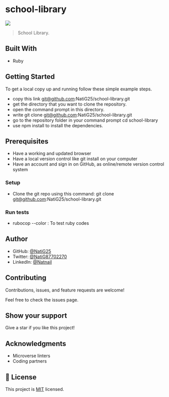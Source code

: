 # school-library
![](https://img.shields.io/badge/Microverse-blueviolet)

> School Library.

## Built With

- Ruby

## Getting Started

To get a local copy up and running follow these simple example steps.

- copy this link git@github.com:NatiG25/school-library.git
- get the directory that you want to clone the repository.
- open the command prompt in this directory.
- write git clone git@github.com:NatiG25/school-library.git
- go to the repository folder in your command prompt cd school-library
- use npm install to install the dependencies.

## Prerequisites

- Have a working and updated browser
- Have a local version control like git install on your computer
- Have an account and sign in on GitHub, as online/remote version control system

### Setup

- Clone the git repo using this command: git clone git@github.com:NatiG25/school-library.git

### Run tests

- rubocop --color : To test ruby codes

## Author

- GitHub: [@NatiG25](https://github.com/NatiG25)
- Twitter: [@NatiG87702270](https://twitter.com/NatiG87702270)
- LinkedIn: [@Natnail](https://linkedin.com/in/temesgen-g-gorgis-0910a6229 )

## Contributing

Contributions, issues, and feature requests are welcome!

Feel free to check the issues page.

## Show your support

Give a star if you like this project!

## Acknowledgments

- Microverse linters
- Coding partners

## 📝 License

This project is [MIT](./LICENSE) licensed.
